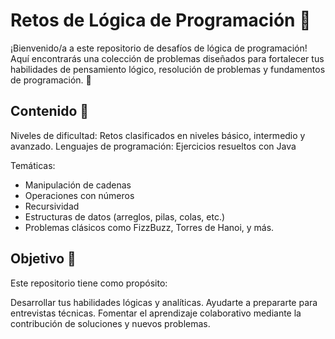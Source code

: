 # Retos de Lógica de Programación 🧩
¡Bienvenido/a a este repositorio de desafíos de lógica de programación! Aquí encontrarás una colección de problemas diseñados para fortalecer tus habilidades de pensamiento lógico, resolución de problemas y fundamentos de programación. 🚀

## Contenido 📂
Niveles de dificultad: Retos clasificados en niveles básico, intermedio y avanzado.
Lenguajes de programación: Ejercicios resueltos con Java

Temáticas:
- Manipulación de cadenas
- Operaciones con números
- Recursividad
- Estructuras de datos (arreglos, pilas, colas, etc.)
- Problemas clásicos como FizzBuzz, Torres de Hanoi, y más.

## Objetivo 🎯
Este repositorio tiene como propósito:

Desarrollar tus habilidades lógicas y analíticas.
Ayudarte a prepararte para entrevistas técnicas.
Fomentar el aprendizaje colaborativo mediante la contribución de soluciones y nuevos problemas.
